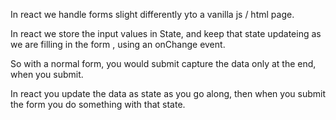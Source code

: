 In react we handle forms slight differently yto a vanilla js / html page.

In react we store the input values in State, and keep that state updateing as we are filling in the form , using an onChange event.

So with a normal form, you would submit capture the data only at the end, when you submit.

In react you update the data as state as you go along, then when you submit the form you do something with that state.


